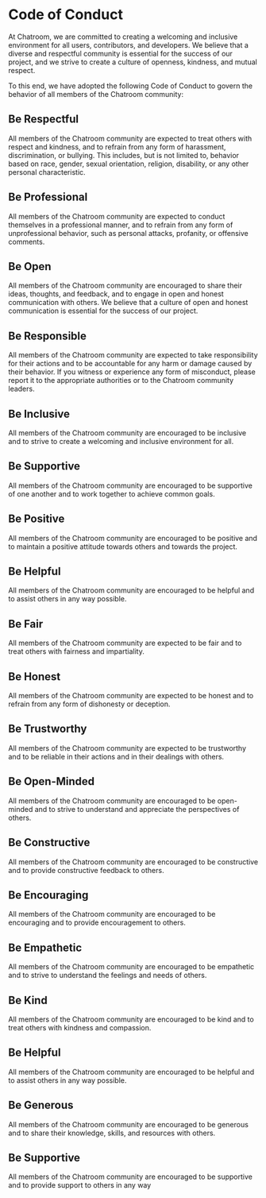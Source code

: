 # Code of Conduct

At Chatroom, we are committed to creating a welcoming and inclusive environment for all users, contributors, and developers. We believe that a diverse and respectful community is essential for the success of our project, and we strive to create a culture of openness, kindness, and mutual respect.

To this end, we have adopted the following Code of Conduct to govern the behavior of all members of the Chatroom community:

## Be Respectful

All members of the Chatroom community are expected to treat others with respect and kindness, and to refrain from any form of harassment, discrimination, or bullying. This includes, but is not limited to, behavior based on race, gender, sexual orientation, religion, disability, or any other personal characteristic.

## Be Professional

All members of the Chatroom community are expected to conduct themselves in a professional manner, and to refrain from any form of unprofessional behavior, such as personal attacks, profanity, or offensive comments.

## Be Open

All members of the Chatroom community are encouraged to share their ideas, thoughts, and feedback, and to engage in open and honest communication with others. We believe that a culture of open and honest communication is essential for the success of our project.

## Be Responsible

All members of the Chatroom community are expected to take responsibility for their actions and to be accountable for any harm or damage caused by their behavior. If you witness or experience any form of misconduct, please report it to the appropriate authorities or to the Chatroom community leaders.

## Be Inclusive

All members of the Chatroom community are encouraged to be inclusive and to strive to create a welcoming and inclusive environment for all.

## Be Supportive

All members of the Chatroom community are encouraged to be supportive of one another and to work together to achieve common goals.

## Be Positive

All members of the Chatroom community are encouraged to be positive and to maintain a positive attitude towards others and towards the project.

## Be Helpful

All members of the Chatroom community are encouraged to be helpful and to assist others in any way possible.

## Be Fair

All members of the Chatroom community are expected to be fair and to treat others with fairness and impartiality.

## Be Honest

All members of the Chatroom community are expected to be honest and to refrain from any form of dishonesty or deception.

## Be Trustworthy

All members of the Chatroom community are expected to be trustworthy and to be reliable in their actions and in their dealings with others.

## Be Open-Minded

All members of the Chatroom community are encouraged to be open-minded and to strive to understand and appreciate the perspectives of others.

## Be Constructive

All members of the Chatroom community are encouraged to be constructive and to provide constructive feedback to others.

## Be Encouraging

All members of the Chatroom community are encouraged to be encouraging and to provide encouragement to others.

## Be Empathetic

All members of the Chatroom community are encouraged to be empathetic and to strive to understand the feelings and needs of others.

## Be Kind

All members of the Chatroom community are encouraged to be kind and to treat others with kindness and compassion.

## Be Helpful

All members of the Chatroom community are encouraged to be helpful and to assist others in any way possible.

## Be Generous

All members of the Chatroom community are encouraged to be generous and to share their knowledge, skills, and resources with others.

## Be Supportive

All members of the Chatroom community are encouraged to be supportive and to provide support to others in any way
